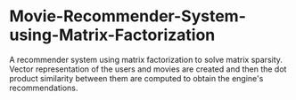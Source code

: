 # Movie-Recommender-System-using-Matrix-Factorization
A recommender system using matrix factorization to solve matrix sparsity. Vector representation of the users and movies are created and then the dot product similarity between them are computed to obtain the engine's recommendations.
